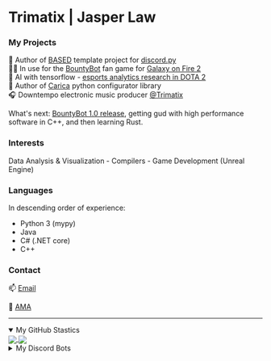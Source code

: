 # Trimatix | Jasper Law
### My Projects

🎯 Author of [BASED](https://github.com/Trimatix/BASED) template project for [discord.py](https://github.com/Rapptz/discord.py)<br>
👨‍🚀 In use for the [BountyBot](https://github.com/GOF2BountyBot/GOF2BountyBot) fan game for [Galaxy on Fire 2](https://www.deepsilver.com/en/games/galaxy-fire-2-hd/)<br>
🤖 AI with tensorflow - [esports analytics research in DOTA 2](https://github.com/Trimatix/DOTA2-Turtling)<br>
🍃 Author of [Carica](https://github.com/Trimatix/Carica/) python configurator library<br>
🎧 Downtempo electronic music producer [@Trimatix](https://soundcloud.com/trimatix)

What's next: [BountyBot 1.0 release](https://github.com/GOF2BountyBot/GOF2BountyBot/milestone/1), getting gud with high performance software in C++, and then learning Rust.

### Interests
Data Analysis & Visualization - Compilers - Game Development (Unreal Engine)

### Languages
In descending order of experience:
- Python 3 (mypy)
- Java
- C# (.NET core)
- C++

### Contact
📫 [Email](mailto:1jasperlaw@gmail.com)

💬 [AMA](https://curiouscat.qa/Trimatix_Music)

<hr>
<details open>
<summary>My GitHub Stastics</summary>
  <a href="https://github.com/anuraghazra/github-readme-stats">
    <img align="center" src="https://github-readme-stats.vercel.app/api?username=trimatix&hide=contribs,prs&show_icons=true&bg_color=90,bb8bd9,5645b5&include_all_commits=true&custom_title=*coding%20intensifies*&title_color=eb9494&text_color=c9ffed&icon_color=ffffff&hide_title=true" />
  </a>
  <a href="https://github.com/anuraghazra/github-readme-stats">
    <img align="center" src="https://github-readme-stats.vercel.app/api/top-langs/?username=trimatix&layout=compact&bg_color=90,bb8bd9,5645b5&custom_title=favourite%20languages&title_color=8f1d61&text_color=ffffff&hide_title=true" />
  </a>
</details>

<details>
<summary>My Discord Bots</summary>
  <a href="https://github.com/Trimatix/BASED">
    <img align="center" src="https://github-readme-stats.vercel.app/api/pin/?username=Trimatix&repo=BASED" />
  </a>
  <a href="https://github.com/GOF2BountyBot/GOF2BountyBot">
    <img align="center" src="https://github-readme-stats.vercel.app/api/pin/?username=GOF2BountyBot&repo=GOF2BountyBot" />
  </a>
  <a href="https://github.com/Trimatix-indie/SuperDeckBreaker">
    <img align="center" src="https://github-readme-stats.vercel.app/api/pin/?username=Trimatix-Indie&repo=SuperDeckBreaker" />
  </a>
  <a href="https://github.com/Trimatix/BASED-storyteller">
    <img align="center" src="https://github-readme-stats.vercel.app/api/pin/?username=Trimatix&repo=BASED-storyteller" />
  </a>
  <a href="https://github.com/FragSoc/esports-bot">
    <img align="center" src="https://github-readme-stats.vercel.app/api/pin/?username=FragSoc&repo=esports-bot" />
  </a>
</details>

